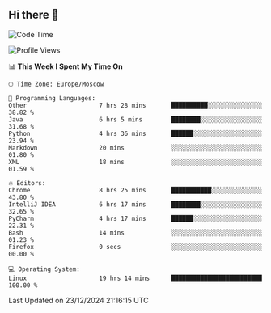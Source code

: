 ## Hi there 👋
<!--START_SECTION:waka-->
![Code Time](http://img.shields.io/badge/Code%20Time-4%2C601%20hrs%2041%20mins-blue)

![Profile Views](http://img.shields.io/badge/Profile%20Views-5-blue)

📊 **This Week I Spent My Time On** 

```text
🕑︎ Time Zone: Europe/Moscow

💬 Programming Languages: 
Other                    7 hrs 28 mins       ██████████░░░░░░░░░░░░░░░   38.82 % 
Java                     6 hrs 5 mins        ████████░░░░░░░░░░░░░░░░░   31.68 % 
Python                   4 hrs 36 mins       ██████░░░░░░░░░░░░░░░░░░░   23.94 % 
Markdown                 20 mins             ░░░░░░░░░░░░░░░░░░░░░░░░░   01.80 % 
XML                      18 mins             ░░░░░░░░░░░░░░░░░░░░░░░░░   01.59 % 

🔥 Editors: 
Chrome                   8 hrs 25 mins       ███████████░░░░░░░░░░░░░░   43.80 % 
IntelliJ IDEA            6 hrs 17 mins       ████████░░░░░░░░░░░░░░░░░   32.65 % 
PyCharm                  4 hrs 17 mins       ██████░░░░░░░░░░░░░░░░░░░   22.31 % 
Bash                     14 mins             ░░░░░░░░░░░░░░░░░░░░░░░░░   01.23 % 
Firefox                  0 secs              ░░░░░░░░░░░░░░░░░░░░░░░░░   00.00 % 

💻 Operating System: 
Linux                    19 hrs 14 mins      █████████████████████████   100.00 % 
```


 Last Updated on 23/12/2024 21:16:15 UTC
<!--END_SECTION:waka-->
<!--
**w3ll1ngt/w3ll1ngt** is a ✨ _special_ ✨ repository because its `README.md` (this file) appears on your GitHub profile.

Here are some ideas to get you started:

- 🔭 I’m currently working on ...
- 🌱 I’m currently learning ...
- 👯 I’m looking to collaborate on ...
- 🤔 I’m looking for help with ...
- 💬 Ask me about ...
- 📫 How to reach me: ...
- 😄 Pronouns: ...
- ⚡ Fun fact: ...
-->
